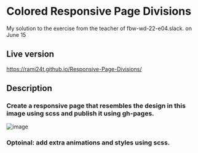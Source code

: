 # Colored Responsive Page Divisions

My solution to the exercise from the teacher of fbw-wd-22-e04.slack. on June 15

## Live version

https://rami24t.github.io/Responsive-Page-Divisions/

## Description

### Create a responsive page that resembles the design in this image using scss and publish it using gh-pages.

![image](https://user-images.githubusercontent.com/103028944/173941327-06d05bef-7a44-4bc4-9b2c-4c8770fa5056.png)

### Optoinal: add extra animations and styles using scss.
